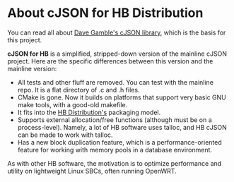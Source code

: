# About cJSON for HB Distribution

You can read all about [Dave Gamble's cJSON library](https://github.com/DaveGamble/cJSON), which is the basis for this project.

**cJSON for HB** is a simplified, stripped-down version of the mainline cJSON project.  Here are the specific differences between this version and the mainline version:

* All tests and other fluff are removed.  You can test with the mainline repo.  It is a flat directory of .c and .h files.
* CMake is gone.  Now it builds on platforms that support very basic GNU make tools, with a good-old makefile.
* It fits into the [HB Distribution's](https://github.com/jpnorair/hbdist) packaging model.
* Supports external allocation/free functions (although must be on a process-level).  Namely, a lot of HB software uses talloc, and HB cJSON can be made to work with talloc.
* Has a new block duplication feature, which is a performance-oriented feature for working with memory pools in a database environment.

As with other HB software, the motivation is to optimize performance and utility on lightweight Linux SBCs, often running OpenWRT.
